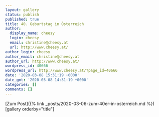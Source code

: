 ```yaml
---
layout: gallery
status: publish
published: true
title: 40. Geburtstag in Österreich
author:
  display_name: cheesy
  login: cheesy
  email: christine@cheesy.at
  url: http://www.cheesy.at/
author_login: cheesy
author_email: christine@cheesy.at
author_url: http://www.cheesy.at/
wordpress_id: 40666
wordpress_url: http://www.cheesy.at/?page_id=40666
date: '2020-03-08 15:31:19 +0000'
date_gmt: '2020-03-08 14:31:19 +0000'
categories: []
comments: []
---
```


[Zum Post]({% link _posts/2020-03-06-zum-40er-in-osterreich.md %})
[gallery orderby="title"]
